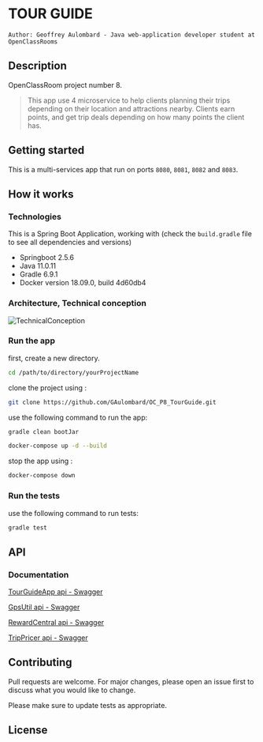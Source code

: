 
# TOUR GUIDE
```Author: Geoffrey Aulombard - Java web-application developer student at OpenClassRooms```

## Description

OpenClassRoom project number 8.
> This app use 4 microservice to help clients planning their trips depending on their location and attractions nearby. Clients earn points, and get trip deals depending on how many points the client has.

## Getting started

This is a multi-services app that run on ports ``8080``, ``8081``, ``8082`` and ``8083``.

## How it works
### Technologies

This is a Spring Boot Application, working with (check the ``build.gradle`` file to see all dependencies and versions)

- Springboot 2.5.6
- Java 11.0.11
- Gradle 6.9.1
- Docker version 18.09.0, build 4d60db4

### Architecture, Technical conception

![TechnicalConception](TechnicalConceptionDiagram.png)


### Run the app

first, create a new directory.

```bash
cd /path/to/directory/yourProjectName
```

clone the project using :

```bash
git clone https://github.com/GAulombard/OC_P8_TourGuide.git
```

use the following command to run the app:

 ```bash
 gradle clean bootJar
```
 ```bash
 docker-compose up -d --build 
```

stop the app using :
 ```bash
 docker-compose down
```


### Run the tests

use the following command to run tests:

 ```bash
 gradle test
```

## API
### Documentation

[TourGuideApp api - Swagger](http://localhost:8080/swagger-ui.html#/)

[GpsUtil api - Swagger](http://localhost:8081/swagger-ui.html#/)

[RewardCentral api - Swagger](http://localhost:8082/swagger-ui.html#/)

[TripPricer api - Swagger](http://localhost:8083/swagger-ui.html#/)

## Contributing

Pull requests are welcome. For major changes, please open an issue first to discuss what you would like to change.

Please make sure to update tests as appropriate.

## License

